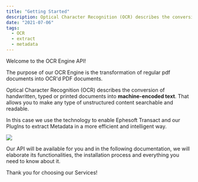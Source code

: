 ```yaml
---
title: "Getting Started"
description: Optical Character Recognition (OCR) describes the conversion of handwritten, typed or printed documents into machine-encoded text.
date: "2021-07-06"
tags:
  - OCR
  - extract
  - metadata
---
```


Welcome to the OCR Engine API!

The purpose of our OCR Engine is the transformation of regular pdf documents into OCR'd PDF documents.


Optical Character Recognition (OCR) describes the conversion of handwritten, typed or printed documents into **machine-encoded text**. That allows you to make any type of unstructured content searchable and readable.

In this case we use the technology to enable Ephesoft Transact and our PlugIns to extract Metadata in a more efficient and intelligent way.

![](/_images/docbits/image-20-1024x193.png)

Our API will be available for you and in the following documentation, we will elaborate its functionalities, the installation process and everything you need to know about it.

Thank you for choosing our Services!
